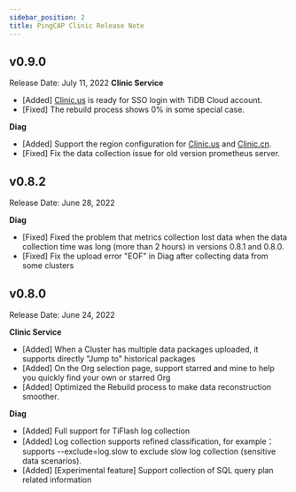 ```yaml
---
sidebar_position: 2
title: PingCAP Clinic Release Note
---
```


## v0.9.0

Release Date: July 11, 2022
**Clinic Service**

- [Added] [Clinic.us](https://clinic.pingcap.com/) is ready for SSO login with TiDB Cloud account.
- [Fixed] The rebuild process shows 0% in some special case.

**Diag**

- [Added] Support the region configuration for [Clinic.us](https://clinic.pingcap.com/) and [Clinic.cn](https://clinic.pingcap.com.cn/).
- [Fixed] Fix the data collection issue for old version prometheus server.

## v0.8.2

Release Date: June 28, 2022

**Diag**

- [Fixed] Fixed the problem that metrics collection lost data when the data collection time was long (more than 2 hours) in versions 0.8.1 and 0.8.0.
- [Fixed] Fix the upload error "EOF"  in Diag after collecting data from some clusters

## v0.8.0

Release Date: June 24, 2022

**Clinic Service**

- [Added] When a Cluster has multiple data packages uploaded, it supports directly "Jump to" historical packages
- [Added] On the Org selection page, support starred and mine to help you quickly find your own or starred Org
- [Added] Optimized the Rebuild process to make data reconstruction smoother.

**Diag**
- [Added] Full support for TiFlash log collection
- [Added] Log collection supports refined classification, for example： supports --exclude=log.slow to exclude slow log collection (sensitive data scenarios).
- [Added] [Experimental feature] Support collection of SQL query plan related information